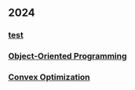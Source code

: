 ## 2024

### [test](testt.md)

### [Object-Oriented Programming](OOP/OOP.md)

### [Convex Optimization](Convex_Optimization/Convex_optimization.md)